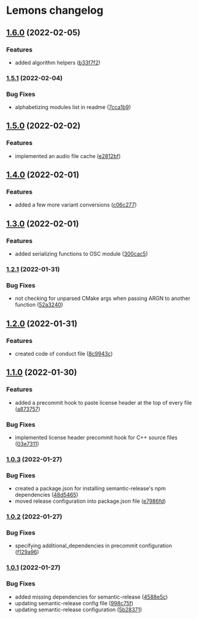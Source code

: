 # Lemons changelog

## [1.6.0](http://github.com/benthevining/Lemons/compare/v1.5.1...v1.6.0) (2022-02-05)


### Features

* added algorithm helpers ([b33f7f2](http://github.com/benthevining/Lemons/commit/b33f7f2bae506a733ee864e8f0c06cb37136da81))

### [1.5.1](http://github.com/benthevining/Lemons/compare/v1.5.0...v1.5.1) (2022-02-04)


### Bug Fixes

* alphabetizing modules list in readme ([7cca1b9](http://github.com/benthevining/Lemons/commit/7cca1b9c33ff867b1b99ba3bce64337da1d87638))

## [1.5.0](http://github.com/benthevining/Lemons/compare/v1.4.0...v1.5.0) (2022-02-02)


### Features

* implemented an audio file cache ([e2812bf](http://github.com/benthevining/Lemons/commit/e2812bf709498ad53cae013d008773608f826e22))

## [1.4.0](http://github.com/benthevining/Lemons/compare/v1.3.0...v1.4.0) (2022-02-01)


### Features

* added a few more variant conversions ([c06c277](http://github.com/benthevining/Lemons/commit/c06c277d2dc722c6769be5d539dd344bb10dc7b1))

## [1.3.0](http://github.com/benthevining/Lemons/compare/v1.2.1...v1.3.0) (2022-02-01)


### Features

* added serializing functions to OSC module ([300cac5](http://github.com/benthevining/Lemons/commit/300cac518927826f4f3855c80375113a48f2af0f))

### [1.2.1](http://github.com/benthevining/Lemons/compare/v1.2.0...v1.2.1) (2022-01-31)


### Bug Fixes

* not checking for unparsed CMake args when passing ARGN to another function ([52a3240](http://github.com/benthevining/Lemons/commit/52a3240692abed440e40f30fb897d441e1a4c2a7))

## [1.2.0](http://github.com/benthevining/Lemons/compare/v1.1.0...v1.2.0) (2022-01-31)


### Features

* created code of conduct file ([8c9943c](http://github.com/benthevining/Lemons/commit/8c9943c70611130d623b45cf991df1b4cee48d7e))

## [1.1.0](http://github.com/benthevining/Lemons/compare/v1.0.3...v1.1.0) (2022-01-30)


### Features

* added a precommit hook to paste license header at the top of every file ([a873757](http://github.com/benthevining/Lemons/commit/a87375716c28bbe269cc64ca01ebef36e66a8dfe))


### Bug Fixes

* implemented license header precommit hook for C++ source files ([03e7311](http://github.com/benthevining/Lemons/commit/03e731162154279d588b6d018f9ef39153782639))

### [1.0.3](http://github.com/benthevining/Lemons/compare/v1.0.2...v1.0.3) (2022-01-27)


### Bug Fixes

* created a package.json for installing semantic-release's npm dependencies ([48d5465](http://github.com/benthevining/Lemons/commit/48d54655b0ab1f9a0e91c7ba7075c614e3fdeadf))
* moved release configuration into package.json file ([e7986fd](http://github.com/benthevining/Lemons/commit/e7986fdb6006135d7763b216bbdbf40c9d6bd84f))

### [1.0.2](http://github.com/benthevining/Lemons/compare/v1.0.1...v1.0.2) (2022-01-27)


### Bug Fixes

* specifying additional_dependencies in precommit configuration ([f129a96](http://github.com/benthevining/Lemons/commit/f129a961eb9360f7dfefcb8662624d491dc72ac9))

### [1.0.1](http://github.com/benthevining/Lemons/compare/v1.0.0...v1.0.1) (2022-01-27)


### Bug Fixes

* added missing dependencies for semantic-release ([4588e5c](http://github.com/benthevining/Lemons/commit/4588e5c64706d618a1e892669ee6009529622986))
* updating semantic-release config file ([998c75f](http://github.com/benthevining/Lemons/commit/998c75f597ac8ae0a699313f11c064ace7ec811b))
* updating semantic-release configuration ([5b28371](http://github.com/benthevining/Lemons/commit/5b2837187595d5d40876a5b3f217832bfe644b80))
